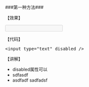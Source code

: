 ###第一种方法###

【效果】

<input type="text" disabled />

【代码】
<pre>
&lt;input type="text" disabled /&gt;		
</pre>

【讲解】

- disabled属性可以
- sdfasdf
- asdfadf
sadfadsf


